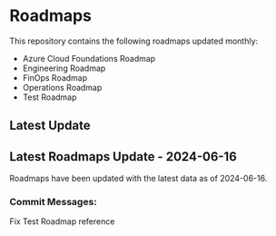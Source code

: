 # Roadmaps
This repository contains the following roadmaps updated monthly:
- Azure Cloud Foundations Roadmap
- Engineering Roadmap
- FinOps Roadmap
- Operations Roadmap
- Test Roadmap
## Latest Update
## Latest Roadmaps Update - 2024-06-16
Roadmaps have been updated with the latest data as of 2024-06-16.

### Commit Messages:
Fix Test Roadmap reference
